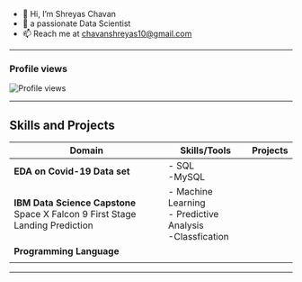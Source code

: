 - 👋 Hi, I’m Shreyas Chavan
- 👀 a passionate Data Scientist  
- 📫 Reach me at chavanshreyas10@gmail.com

---

### Profile views
![Profile views](https://komarev.com/ghpvc/?username=Shreyaschavan10&label=Profile%20views&color=0e75b6&style=flat)

---

## Skills and Projects

| **Domain**       | **Skills/Tools**       | **Projects**        |
|-------------------|------------------------|--------------------|
| **EDA on Covid-19 Data set**                   | - SQL <br> -MySQL                        |                    |
|**IBM Data Science Capstone** <br> Space X Falcon 9 First Stage Landing Prediction                  |  - Machine Learning <br>- Predictive Analysis <br> -Classfication                        |                    |
|**Programming Language**                   |                        |                    |
|                   |                        |                    |

---


